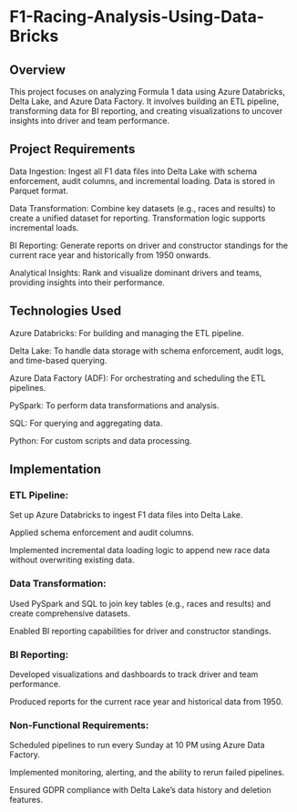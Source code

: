 # F1-Racing-Analysis-Using-Data-Bricks
## Overview
This project focuses on analyzing Formula 1 data using Azure Databricks, Delta Lake, and Azure Data Factory. It involves building an ETL pipeline, transforming data for BI reporting, and creating visualizations to uncover insights into driver and team performance.

## Project Requirements
Data Ingestion: Ingest all F1 data files into Delta Lake with schema enforcement, audit columns, and incremental loading. Data is stored in Parquet format.

Data Transformation: Combine key datasets (e.g., races and results) to create a unified dataset for reporting. Transformation logic supports incremental loads.

BI Reporting: Generate reports on driver and constructor standings for the current race year and historically from 1950 onwards.

Analytical Insights: Rank and visualize dominant drivers and teams, providing insights into their performance.

## Technologies Used
Azure Databricks: For building and managing the ETL pipeline.

Delta Lake: To handle data storage with schema enforcement, audit logs, and time-based querying.

Azure Data Factory (ADF): For orchestrating and scheduling the ETL pipelines.

PySpark: To perform data transformations and analysis.

SQL: For querying and aggregating data.

Python: For custom scripts and data processing.

## Implementation
### ETL Pipeline:

Set up Azure Databricks to ingest F1 data files into Delta Lake.

Applied schema enforcement and audit columns.

Implemented incremental data loading logic to append new race data without overwriting existing data.

### Data Transformation:

Used PySpark and SQL to join key tables (e.g., races and results) and create comprehensive datasets.

Enabled BI reporting capabilities for driver and constructor standings.

### BI Reporting:

Developed visualizations and dashboards to track driver and team performance.

Produced reports for the current race year and historical data from 1950.

### Non-Functional Requirements:

Scheduled pipelines to run every Sunday at 10 PM using Azure Data Factory.

Implemented monitoring, alerting, and the ability to rerun failed pipelines.

Ensured GDPR compliance with Delta Lake’s data history and deletion features.

